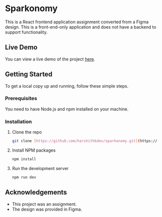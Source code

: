 # Sparkonomy

This is a React frontend application assignment converted from a Figma design. This is a front-end-only application and does not have a backend to support functionality.

## Live Demo

You can view a live demo of the project [here](https://harshithkdev.github.io/sparkonomy/).

## Getting Started

To get a local copy up and running, follow these simple steps.

### Prerequisites

You need to have Node.js and npm installed on your machine.

### Installation

1.  Clone the repo
    ```sh
    git clone [https://github.com/harshithkdev/sparkonomy.git](https://github.com/harshithkdev/sparkonomy.git)
    ```
2.  Install NPM packages
    ```sh
    npm install
    ```
3.  Run the development server
    ```sh
    npm run dev
    ```

## Acknowledgements

* This project was an assignment.
* The design was provided in Figma.
